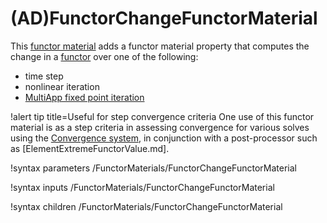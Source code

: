 # (AD)FunctorChangeFunctorMaterial

This [functor material](FunctorMaterials/index.md) adds a functor material property
that computes the change in a [functor](/Functors/index.md) over one of the following:

- time step
- nonlinear iteration
- [MultiApp fixed point iteration](FixedPointAlgorithms/index.md)

!alert tip title=Useful for step convergence criteria
One use of this functor material is as a step criteria in assessing convergence for
various solves using the [Convergence system](Convergence/index.md), in conjunction
with a post-processor such as [ElementExtremeFunctorValue.md].

!syntax parameters /FunctorMaterials/FunctorChangeFunctorMaterial

!syntax inputs /FunctorMaterials/FunctorChangeFunctorMaterial

!syntax children /FunctorMaterials/FunctorChangeFunctorMaterial
